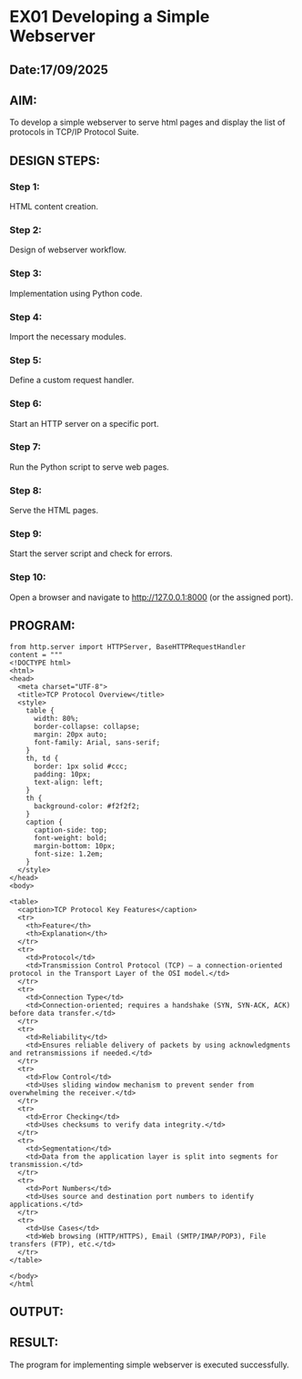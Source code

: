 # EX01 Developing a Simple Webserver
## Date:17/09/2025

## AIM:
To develop a simple webserver to serve html pages and display the list of protocols in TCP/IP Protocol Suite.

## DESIGN STEPS:
### Step 1: 
HTML content creation.

### Step 2:
Design of webserver workflow.

### Step 3:
Implementation using Python code.

### Step 4:
Import the necessary modules.

### Step 5:
Define a custom request handler.

### Step 6:
Start an HTTP server on a specific port.

### Step 7:
Run the Python script to serve web pages.

### Step 8:
Serve the HTML pages.

### Step 9:
Start the server script and check for errors.

### Step 10:
Open a browser and navigate to http://127.0.0.1:8000 (or the assigned port).

## PROGRAM:
~~~
from http.server import HTTPServer, BaseHTTPRequestHandler
content = """
<!DOCTYPE html>
<html>
<head>
  <meta charset="UTF-8">
  <title>TCP Protocol Overview</title>
  <style>
    table {
      width: 80%;
      border-collapse: collapse;
      margin: 20px auto;
      font-family: Arial, sans-serif;
    }
    th, td {
      border: 1px solid #ccc;
      padding: 10px;
      text-align: left;
    }
    th {
      background-color: #f2f2f2;
    }
    caption {
      caption-side: top;
      font-weight: bold;
      margin-bottom: 10px;
      font-size: 1.2em;
    }
  </style>
</head>
<body>

<table>
  <caption>TCP Protocol Key Features</caption>
  <tr>
    <th>Feature</th>
    <th>Explanation</th>
  </tr>
  <tr>
    <td>Protocol</td>
    <td>Transmission Control Protocol (TCP) — a connection-oriented protocol in the Transport Layer of the OSI model.</td>
  </tr>
  <tr>
    <td>Connection Type</td>
    <td>Connection-oriented; requires a handshake (SYN, SYN-ACK, ACK) before data transfer.</td>
  </tr>
  <tr>
    <td>Reliability</td>
    <td>Ensures reliable delivery of packets by using acknowledgments and retransmissions if needed.</td>
  </tr>
  <tr>
    <td>Flow Control</td>
    <td>Uses sliding window mechanism to prevent sender from overwhelming the receiver.</td>
  </tr>
  <tr>
    <td>Error Checking</td>
    <td>Uses checksums to verify data integrity.</td>
  </tr>
  <tr>
    <td>Segmentation</td>
    <td>Data from the application layer is split into segments for transmission.</td>
  </tr>
  <tr>
    <td>Port Numbers</td>
    <td>Uses source and destination port numbers to identify applications.</td>
  </tr>
  <tr>
    <td>Use Cases</td>
    <td>Web browsing (HTTP/HTTPS), Email (SMTP/IMAP/POP3), File transfers (FTP), etc.</td>
  </tr>
</table>

</body>
</html
~~~

## OUTPUT:


## RESULT:
The program for implementing simple webserver is executed successfully.

